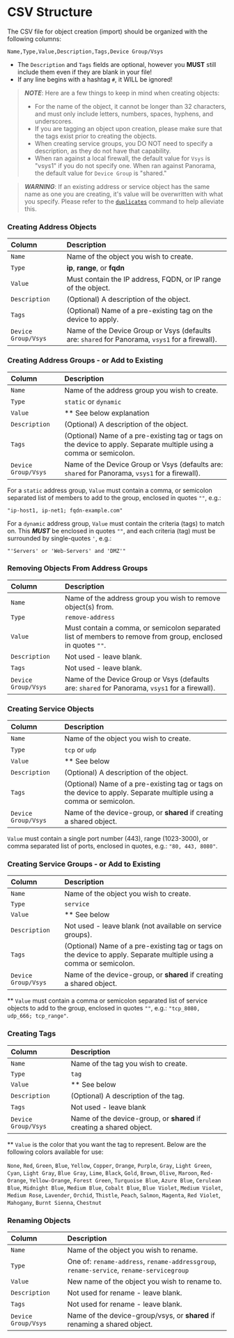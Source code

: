 # CSV Structure

The CSV file for object creation (import) should be organized with the following columns:

`Name,Type,Value,Description,Tags,Device Group/Vsys`

* The `Description` and `Tags` fields are optional, however you **MUST** still include them even if they are blank in your file!
* If any line begins with a hashtag `#`, it WILL be ignored!

> **_NOTE_**: Here are a few things to keep in mind when creating objects:
> * For the name of the object, it cannot be longer than 32 characters, and must only include letters, numbers, spaces, hyphens, and underscores.
> * If you are tagging an object upon creation, please make sure that the tags exist prior to creating the objects.
> * When creating service groups, you DO NOT need to specify a description, as they do not have that capability.
> * When ran against a local firewall, the default value for `Vsys` is "vsys1" if you do not specify one. When ran against Panorama, the default value for `Device Group` is "shared."

> **_WARNING_**: If an existing address or service object has the same name as one you are creating, it's value will be overwritten with what you specify.
> Please refer to the [`duplicates`](https://scottdware.github.io/panco/objects_duplicates.html) command to help alleviate this.

### Creating Address Objects

Column | Description
:--- | :---
`Name` | Name of the object you wish to create.
`Type` | **ip**, **range**, or **fqdn**
`Value` | Must contain the IP address, FQDN, or IP range of the object.
`Description` | (Optional) A description of the object.
`Tags` | (Optional) Name of a pre-existing tag on the device to apply.
`Device Group/Vsys` | Name of the Device Group or Vsys (defaults are: `shared` for Panorama, `vsys1` for a firewall).

### Creating Address Groups - or Add to Existing

Column | Description
:--- | :---
`Name` | Name of the address group you wish to create.
`Type` | `static` or `dynamic`
`Value` | ** See below explanation
`Description` | (Optional) A description of the object.
`Tags` | (Optional) Name of a pre-existing tag or tags on the device to apply. Separate multiple using a comma or semicolon.
`Device Group/Vsys` | Name of the Device Group or Vsys (defaults are: `shared` for Panorama, `vsys1` for a firewall).

For a `static` address group, `Value` must contain a comma, or semicolon separated list of members to add to the group, enclosed in quotes `""`, e.g.:

`"ip-host1, ip-net1; fqdn-example.com"`

For a `dynamic` address group, `Value` must contain the criteria (tags) to match on. This **_MUST_** be enclosed in quotes `""`, and
each criteria (tag) must be surrounded by single-quotes `'`, e.g.:

`"'Servers' or 'Web-Servers' and 'DMZ'"`

### Removing Objects From Address Groups

Column | Description
:--- | :---
`Name` | Name of the address group you wish to remove object(s) from.
`Type` | `remove-address`
`Value` | Must contain a comma, or semicolon separated list of members to remove from group, enclosed in quotes `""`.
`Description` | Not used - leave blank.
`Tags` | Not used - leave blank.
`Device Group/Vsys` | Name of the Device Group or Vsys (defaults are: `shared` for Panorama, `vsys1` for a firewall).

### Creating Service Objects

Column | Description
:--- | :---
`Name` | Name of the object you wish to create.
`Type` | `tcp` or `udp`
`Value` | ** See below
`Description` | (Optional) A description of the object.
`Tags` | (Optional) Name of a pre-existing tag or tags on the device to apply. Separate multiple using a comma or semicolon.
`Device Group/Vsys` | Name of the device-group, or **shared** if creating a shared object.

`Value` must contain a single port number (443), range (1023-3000), or comma separated list of ports, enclosed in quotes, e.g.: `"80, 443, 8080"`.

### Creating Service Groups - or Add to Existing

Column | Description
:--- | :---
`Name` | Name of the object you wish to create.
`Type` | `service`
`Value` | ** See below
`Description` | Not used - leave blank (not available on service groups).
`Tags` | (Optional) Name of a pre-existing tag or tags on the device to apply. Separate multiple using a comma or semicolon.
`Device Group/Vsys` | Name of the device-group, or **shared** if creating a shared object.

** `Value` must contain a comma or semicolon separated list of service objects to add to the group, enclosed in quotes `""`, e.g.: `"tcp_8080, udp_666; tcp_range"`.

### Creating Tags

Column | Description
:--- | :---
`Name` | Name of the tag you wish to create.
`Type` | `tag`
`Value` | ** See below
`Description` | (Optional) A description of the tag.
`Tags` | Not used - leave blank
`Device Group/Vsys` | Name of the device-group, or **shared** if creating a shared object.

** `Value` is the color that you want the tag to represent. Below are the following colors available for use:

`None`, `Red`, `Green`, `Blue`, `Yellow`, `Copper`, `Orange`, `Purple`, `Gray`, `Light Green`, `Cyan`, `Light Gray`, `Blue Gray`, `Lime`, `Black`, `Gold`, `Brown`, `Olive`, `Maroon`, `Red-Orange`, `Yellow-Orange`, `Forest Green`, `Turquoise Blue`, `Azure Blue`, `Cerulean Blue`, `Midnight Blue`, `Medium Blue`, `Cobalt Blue`, `Blue Violet`, `Medium Violet`, `Medium Rose`, `Lavender`, `Orchid`, `Thistle`, `Peach`, `Salmon`, `Magenta`, `Red Violet`, `Mahogany`, `Burnt Sienna`, `Chestnut`

### Renaming Objects

Column | Description
:--- | :---
`Name` | Name of the object you wish to rename.
`Type` | One of: `rename-address`, `rename-addressgroup`, `rename-service`, `rename-servicegroup`
`Value` | New name of the object you wish to rename to.
`Description` | Not used for rename - leave blank.
`Tags` | Not used for rename - leave blank.
`Device Group/Vsys` | Name of the device-group/vsys, or **shared** if renaming a shared object.